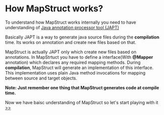 # How MapStruct works?

To understand how MapStruct works internally you need to have understanding of [Java annotation processor tool (JAPT)](https://docs.oracle.com/javase/6/docs/technotes/guides/apt/index.html)

Basically JAPT is a way to generate java source files during the **compilation** time. Its works on annotation and create new files based on that.

MapStruct is actually JAPT only which create new files based on annotations. In MapStrtuct you have to define a interface(With **@Mapper** annotation) which declares any required mapping methods. During **compilation**, MapStruct will generate an implementation of this interface. This implementation uses plain Java method invocations for mapping between source and target objects.

**Note: Just remember one thing that MapStruct generates code at compile time.**



Now we have baisc understanding of MapStruct so let's start playing with it [>>](../MapStructSetUp#how-to-use-mapstruct)

